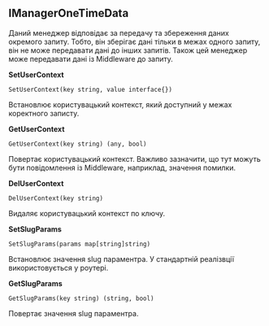 ## IManagerOneTimeData
Даний менеджер відповідає за передачу та збереження даних окремого запиту.
Тобто, він зберігає дані тільки в межах одного запиту, він не може передавати 
дані до інших запитів. Також цей менеджер може передавати дані із Middleware 
до запиту.

__SetUserContext__
```
SetUserContext(key string, value interface{})
```
Встановлює користувацький контекст, який доступний у межах коректного записту.

__GetUserContext__
```
GetUserContext(key string) (any, bool)
```
Повертає користувацький контекст. Важливо зазначити, що тут можуть бути 
повідомлення із Middleware, наприклад, значення помилки.

__DelUserContext__
```
DelUserContext(key string)
```
Видаляє користувацький контекст по ключу.

__SetSlugParams__
```
SetSlugParams(params map[string]string)
```
Встановлює значення slug параментра. У стандартній реалізвції використовується 
у роутері.

__GetSlugParams__
```
GetSlugParams(key string) (string, bool)
```
Повертає значення slug параментра.